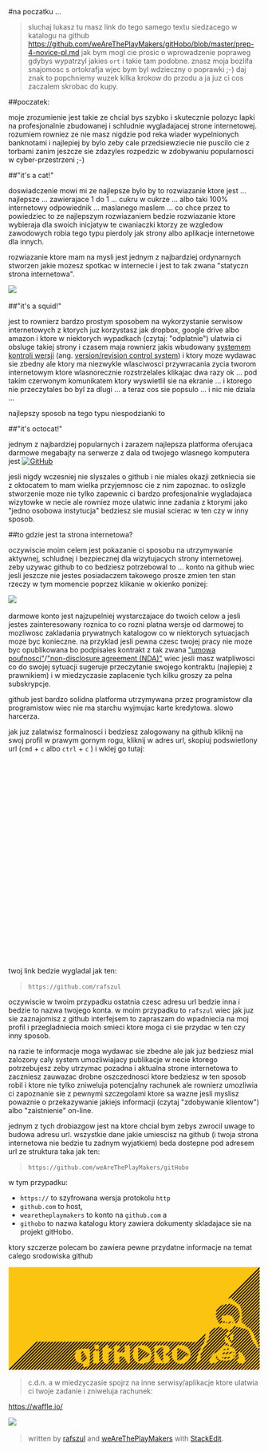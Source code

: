 #na poczatku ... 

> sluchaj lukasz tu masz link do tego samego textu siedzacego w katalogu na github https://github.com/weAreThePlayMakers/gitHobo/blob/master/prep-4-novice-pl.md
> jak bym mogl cie prosic o wprowadzenie popraweg gdybys wypatrzyl jakies `ort` i takie tam podobne. znasz moja bozlifa snajomosc s ortokrafja wjec bym byl wdzieczny o poprawki ;-) daj znak to popchniemy wuzek kilka krokow do przodu a ja juz ci cos zaczalem skrobac do kupy.

##poczatek:

moje zrozumienie jest takie ze chcial bys szybko i skutecznie polozyc lapki na profesjonalnie zbudowanej i schludnie wygladajacej strone internetowej. rozumiem rowniez ze nie masz nigdzie pod reka wiader wypelnionych banknotami i najlepiej by bylo zeby cale przedsiewziecie nie puscilo cie z torbami zanim jeszcze sie zdazyles rozpedzic w zdobywaniu popularnosci w cyber-przestrzeni ;-)

##"it's a cat!"

doswiadczenie mowi mi ze najlepsze bylo by to rozwiazanie ktore jest ... najlepsze ... zawierajace 1 do 1 ... cukru w cukrze ... albo taki 100% internetowy odpowiednik ... maslanego maslem ... co chce przez to powiedziec to ze najlepszym rozwiazaniem bedzie rozwiazanie ktore wybieraja dla swoich inicjatyw te cwaniaczki ktorzy ze wzgledow zawodowych robia tego typu pierdoly jak strony albo aplikacje internetowe dla innych.

rozwiazanie ktore mam na mysli jest jednym z najbardziej ordynarnych stworzen jakie mozesz spotkac w internecie i jest to tak zwana  "statyczn strona internetowa". 

![](http://upload.wikimedia.org/wikipedia/commons/thumb/5/57/Scheme_static_page_en.svg/800px-Scheme_static_page_en.svg.png)

##"it's a squid!"

jest to rownierz bardzo prostym sposobem na wykorzystanie serwisow internetowych z ktorych juz korzystasz jak dropbox, google drive albo amazon i ktore w niektorych wypadkach (czytaj: "odplatnie") ulatwia ci obsluge takiej strony i czasem maja rownierz jakis wbudowany [systemem kontroli wersji](http://pl.wikipedia.org/wiki/System_kontroli_wersji) (ang. [version/revision control system](http://en.wikipedia.org/wiki/Revision_control)) i ktory moze wydawac sie zbedny ale ktory ma niezwykle wlasciwosci przywracania zycia tworom internetowym ktore  wlasnorecznie rozstrzelales klikajac dwa razy ok ... pod takim czerwonym komunikatem ktory wyswietlil sie na ekranie ... i ktorego nie przeczytales bo byl za dlugi ... a teraz cos sie popsulo ... i nic nie dziala ...

najlepszy sposob na tego typu niespodzianki to

##"it's octocat!"

jednym z najbardziej popularnych i zarazem najlepsza platforma oferujaca darmowe megabajty na serwerze z dala od twojego wlasnego komputera jest [![GitHub](https://www.kerio.com/sites/default/files/github-logo.jpg)](https://github.com)

jesli nigdy wczesniej nie slyszales o github i nie miales okazji zetkniecia sie z oktocatem to mam wielka przyjemnosc cie z nim zapoznac. to oslizgle stworzenie moze nie tylko zapewnic ci bardzo profesjonalnie wygladajaca wizytowke w necie ale rowniez moze ulatwic inne zadania z ktorymi jako  "jedno osobowa instytucja" bedziesz sie musial scierac w ten czy w inny sposob.

##to gdzie jest ta strona internetowa?

oczywiscie moim celem jest pokazanie ci sposobu na utrzymywanie aktywnej, schludnej i bezpiecznej dla wizytujacych strony internetowej. zeby uzywac github to co bedziesz potrzebowal to ... konto na github wiec jesli jeszcze nie jestes posiadaczem takowego prosze zmien ten stan rzeczy w tym momencie poprzez klikanie w okienko ponizej:

[![](https://cask.scotch.io/2015/03/github-join-625x500.png)](https://github.com/join)

darmowe konto jest najzupelniej wystarczajace do twoich celow a jesli jestes zainteresowany roznica to co rozni platna wersje od darmowej to mozliwosc zakladania prywatnych katalogow co w niektorych sytuacjach moze byc konieczne. na przyklad jesli pewna czesc twojej pracy nie moze byc opublikowana bo podpisales kontrakt z tak zwana ["umowa poufnosci"](http://pl.wikipedia.org/wiki/Umowa_poufności)/["non-disclosure agreement (NDA)"](http://en.wikipedia.org/wiki/Non-disclosure_agreement) wiec jesli masz watpliwosci co do swojej sytuacji sugeruje przeczytanie swojego kontraktu (najlepiej z prawnikiem) i w miedzyczasie zaplacenie tych kilku groszy za pelna subskrypcje.

github jest bardzo solidna platforma utrzymywana przez programistow dla programistow wiec nie ma starchu wyjmujac karte kredytowa. slowo harcerza.

jak juz zalatwisz formalnosci i bedziesz zalogowany na github kliknij na swoj profil w prawym gornym rogu, kliknij w adres url, skopiuj podswietlony url (`cmd` + `c` albo `ctrl` + `c` ) i wklej go tutaj:

<div id="tlkio" data-channel="github-logins" style="width:100%;height:400px;"></div><script async src="http://tlk.io/embed.js" type="text/javascript"></script>

twoj link bedzie wygladal jak ten: 

>`https://github.com/rafszul`


oczywiscie w twoim przypadku ostatnia czesc adresu url bedzie inna i bedzie to nazwa twojego konta. w moim przypadku to `rafszul` wiec jak juz sie zaznajomisz z github interfejsem to zapraszam do wpadniecia na moj profil i przegladniecia moich smieci ktore moga ci sie przydac w ten czy inny sposob.

na razie te informacje moga wydawac sie zbedne ale jak juz bedziesz mial zalozony caly system umozliwiajacy publikacje w necie ktorego potrzebujesz zeby utrzymac pozadna i aktualna strone internetowa to zaczniesz zauwazac drobne oszczednosci ktore bedziesz w ten sposob robil i ktore nie tylko zniweluja potencjalny rachunek ale rownierz umozliwia ci zapoznanie sie z pewnymi szczegolami ktore sa wazne jesli myslisz powaznie o przekazywanie jakiejs informacji (czytaj "zdobywanie klientow") albo "zaistnienie" on-line.
 
jednym z tych drobiazgow jest na ktore chcial bym zebys zwrocil uwage to budowa adresu url. wszystkie dane jakie umiescisz na github (i twoja strona internetowa nie bedzie tu zadnym wyjatkiem) beda dostepne pod adresem url ze struktura taka jak ten:

>`https://github.com/weAreThePlayMakers/gitHobo`

w tym przypadku:

- `https://` to szyfrowana wersja protokolu `http`
-  `github.com` to host,
- `wearetheplaymakers` to konto na `github.com` a
- `githobo` to nazwa katalogu ktory zawiera dokumenty skladajace sie na projekt gitHobo.

ktory szczerze polecam bo zawiera pewne przydatne informacje na temat calego srodowiska github

[![](https://raw.githubusercontent.com/weAreThePlayMakers/gitHobo/master/assets/img/exported/png/img/gitHobo1663x680Yellow.png)](http://githobo.tumblr.com)


> c.d.n. a w miedzyczasie spojrz na inne serwisy/aplikacje ktore ulatwia ci twoje zadanie i zniweluja rachunek:

https://waffle.io/

![](https://support.apple.com/library/APPLE/APPLECARE_ALLGEOS/Product_Help/en_US/PUBLIC_USERS/135122/modcm.png)



> written by [rafszul](https://github.com/rafszul) and [weAreThePlayMakers](http://wearetheplaymakers.com/) with [StackEdit](https://stackedit.io/).